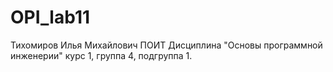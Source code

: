 # OPI_lab11
Тихомиров 
Илья
Михайлович
ПОИТ
Дисциплина "Основы программной инженерии"
курс 1, группа 4, подгруппа 1.
